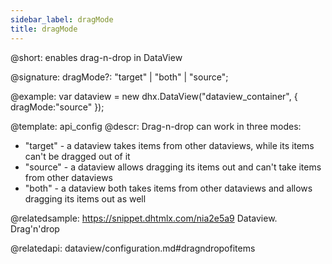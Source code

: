 ```yaml
---
sidebar_label: dragMode
title: dragMode
---          
```


@short: 
enables drag-n-drop in DataView

@signature: dragMode?: "target" | "both" | "source";

@example: 
var dataview = new dhx.DataView("dataview_container", { 
    dragMode:"source"
});


@template:	api_config
@descr: 
Drag-n-drop can work in three modes:

- "target" - a dataview takes items from other dataviews, while its items can't be dragged out of it
- "source" - a dataview allows dragging its items out and can't take items from other dataviews
- "both" - a dataview both takes items from other dataviews and allows dragging its items out as well

@relatedsample:
https://snippet.dhtmlx.com/nia2e5a9	Dataview. Drag'n'drop

@relatedapi:
dataview/configuration.md#dragndropofitems